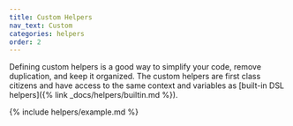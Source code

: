 ```yaml
---
title: Custom Helpers
nav_text: Custom
categories: helpers
order: 2
---
```


Defining custom helpers is a good way to simplify your code, remove duplication, and keep it organized. The custom helpers are first class citizens and have access to the same context and variables as [built-in DSL helpers]({% link _docs/helpers/builtin.md %}).

{% include helpers/example.md %}
